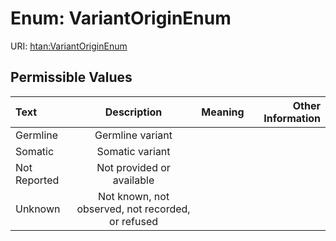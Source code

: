 
# Enum: VariantOriginEnum



URI: [htan:VariantOriginEnum](https://w3id.org/htan/VariantOriginEnum)


## Permissible Values

| Text | Description | Meaning | Other Information |
| :--- | :---: | :---: | ---: |
| Germline | Germline variant |  |  |
| Somatic | Somatic variant |  |  |
| Not Reported | Not provided or available |  |  |
| Unknown | Not known, not observed, not recorded, or refused |  |  |

